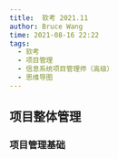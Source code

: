 ```yaml
---
title:  软考 2021.11
author: Bruce Wang
time: 2021-08-16 22:22
tags:
  - 软考
  - 项目管理
  - 信息系统项目管理师（高级）
  - 思维导图
---
```

## 项目整体管理

### 项目管理基础
